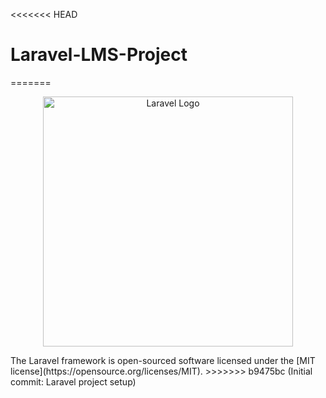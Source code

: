 <<<<<<< HEAD
# Laravel-LMS-Project
=======
<p align="center"><a href="https://laravel.com" target="_blank"><img src="https://raw.githubusercontent.com/laravel/art/master/logo-lockup/5%20SVG/2%20CMYK/1%20Full%20Color/laravel-logolockup-cmyk-red.svg" width="400" alt="Laravel Logo"></a></p>The Laravel framework is open-sourced software licensed under the [MIT license](https://opensource.org/licenses/MIT).
>>>>>>> b9475bc (Initial commit: Laravel project setup)
